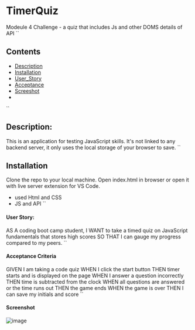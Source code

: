 # TimerQuiz

Modeule 4 Challenge - a quiz that includes Js and other DOMS details of API
``

## Contents

- [Description](#description)
- [Installation](#Installation)
- [User_Story](#User_Story)
- [Acceptance](#Acceptance_Criteria)
- [Screeshot](#Screenshot)
-

``

## Description:

This is an application for testing JavaScript skills. It's not linked to any backend server, it only uses the local storage of your browser to save.
``

## Installation

Clone the repo to your local machine. Open index.html in browser or open it with live server extension for VS Code.

- used Html and CSS
- JS and API
  ``

#### User Story:

AS A coding boot camp student, I WANT to take a timed quiz on JavaScript fundamentals that stores high scores
SO THAT I can gauge my progress compared to my peers.
``

#### Acceptance Criteria

GIVEN I am taking a code quiz
WHEN I click the start button
THEN timer starts and is displayed on the page
WHEN I answer a question incorrectly
THEN time is subtracted from the clock
WHEN all questions are answered or the time runs out
THEN the game ends
WHEN the game is over
THEN I can save my initials and score
``

#### Screenshot

![image]()
